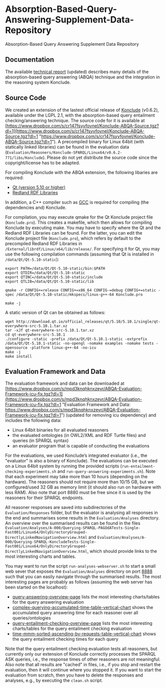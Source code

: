 # Absorption-Based-Query-Answering-Supplement-Data-Repository
Absorption-Based Query Answering Supplement Data Repository

## Documentation

The available [technical report](https://www.dropbox.com/s/yx6d6c2dxk20p3g/ABQA-Technical-Report-R2.pdf?dl=1 "Updated Technical Report") (updated) describes many details of the absorption-based query answering (ABQA) technique and the integration in the reasoning system Konclude.

## Source Code

We created an extension of the lastest official release of [Konclude](http://konclude.com "Konclude: http://konclude.com") (v0.6.2), available under the LGPL 2.1, with the absorption-based query entailment checking/answering technique. The source code for it is available at [https://www.dropbox.com/s/cr147fsyvfovnel/Konclude-ABQA-Source.tgz?dl=1](https://www.dropbox.com/s/cr147fsyvfovnel/Konclude-ABQA-Source.tgz?dl=1 "https://www.dropbox.com/s/cr147fsyvfovnel/Konclude-ABQA-Source.tgz?dl=1"). A precompiled binary for Linux 64bit (with statically linked libraries) can be found in the evaluation data (`Evaluation/Reasoners/Konclude-SPARQL/Linux64/v0.6.2-771/libs/Konclude`). Please do not yet distribute the source code since the copyright/license has to be adapted.

For compiling Konclude with the ABQA extension, the following libaries are required:
* [Qt (version 5.10 or higher)](https://www.qt.io/ "Qt: https://www.qt.io/")
* [Redland RDF Libraries](http://librdf.org/ "Redland RDF Libaries: http://librdf.org/")

In addition, a C++ compiler such as [GCC](https://gcc.gnu.org/ "GNU Compiler Collection: https://gcc.gnu.org/") is required for compiling (the dependencies and) Konclude.

For compilation, you may execute qmake for the Qt Konclude project file (`Konclude.pro`). This creates a makefile, which then allows for compiling Konclude by executing make. You may have to specify where the Qt and the Redland RDF Libraries can be found. For the latter, you can edit the Konclude project file (`Konclude.pro`), which refers by default to the precompiled Redland RDF Libraries in `/External/librdf/Linux/x64/lib/release/`. For specifying it for Qt, you may use the following compilation commands (assuming that Qt is installed in `/data/Qt/Qt-5.10-static`):
```
export PATH=/data/Qt/Qt-5.10-static/bin:$PATH
export QTDIR=/data/Qt/Qt-5.10-static
export QTINC=/data/Qt/Qt-5.10-static/include
export QTLIB=/data/Qt/Qt-5.10-static/lib

qmake -r CONFIG+=release CONFIG+=x86_64 CONFIG-=debug CONFIG+=static -spec /data/Qt/Qt-5.10-static/mkspecs/linux-g++-64 Konclude.pro

make -j
```

A static version of Qt can be obtained as follows:
```
wget http://download.qt.io/official_releases/qt/5.10/5.10.1/single/qt-everywhere-src-5.10.1.tar.xz
tar -xJf qt-everywhere-src-5.10.1.tar.xz
cd qt-everywhere-src-5.10.1
./configure -static -prefix /data/Qt/Qt-5.10.1-static -extprefix /data/Qt/Qt-5.10.1-static -no-opengl -nomake examples -nomake tests -opensource -platform linux-g++-64 -no-icu
make -j
make install
```

## Evaluation Framework and Data

The evaluation framework and data can be downloaded at [https://www.dropbox.com/s/mpd3knqhknxzeyr/ABQA-Evaluation-Framework-icu-fix.tgz?dl=1](https://www.dropbox.com/s/mpd3knqhknxzeyr/ABQA-Evaluation-Framework-icu-fix.tgz?dl=1 "Evaluation Framework and Data: https://www.dropbox.com/s/mpd3knqhknxzeyr/ABQA-Evaluation-Framework-icu-fix.tgz?dl=1") (updated for removing icu dependency) and includes the following data:
* Linux 64bit binaries for all evaluated reasoners
* the evaluated ontologies (in OWL2/XML and RDF Turtle files) and queries (in SPARQL syntax)
* an evaluator program that is capable of conducting the evaluations

For the evaluations, we used Konclude’s integrated evaluator (i.e., the "evaluator" is also a binary of Konclude). The evaluations can be executed on a Linux 64bit system by running the provided scripts (`run-entailment-checking-experiments.sh` and `run-query-answering-experiments.sh`). Note that each experiment may take more than 10 hours (depending on the hardware). The reasoners should not require more than 10/15 GB, but we configured/used 32 GB as memory limit (it should also run on hardware with less RAM). Also note that port 8880 must be free since it is used by the reasoners for their SPARQL endpoints. 

All reasoner responses are saved into subdirectories of the `Evaluation/Responses` folder, but the evaluator is analysing all responses in the end and summarises some results in the `Evaluation/Analyses` directory. An overview over the summarised results can be found in the files `Evaluation/Analyses/A-000/Querying-SPARQL-PAGOdATests-Single-Fast001/Linux64/OnlyDirectoryGrouped-DirectlyLinkedNavigationOverview.html`
and `Evaluation/Analyses/A-000/Querying-SPARQL-KoncludeTests-Single-Fast001/Linux64/OnlyDirectoryGrouped-DirectlyLinkedNavigationOverview.html`, which should provide links to the most interesting charts and tables.

You may want to run the script `run-analyses-webserver.sh` to start a small web sever that exposes the `Evaluation/Analyses` directory on port [8888](http://localhost:8888 "http://localhost:8888") such that you can easily navigate through the summarised results.
The most interesting pages are probably as follows (assuming the web server has been started on the localhost):
* [query-answering-overview-page](http://localhost:8888/A-000/Querying-SPARQL-PAGOdATests-Single-Fast001/Linux64/OnlyDirectoryGrouped-DirectlyLinkedNavigationOverview.html) lists the most interesting charts/tables for the query answering evaluation
* [complex-querying-accumulated-time-table-vertical-chart](http://localhost:8888/A-000/Querying-SPARQL-PAGOdATests-Single-Fast001/Linux64/AccumulatedTimeComparison/DirectoryGrouped/Q-000/complex-querying-accumulated-time-table-vertical-chart.html) shows the accumulated query answering time for each reasoner over all queries/ontologies
* [query-entailment-checking-overview-page](http://localhost:8888/A-000/Querying-SPARQL-KoncludeTests-Single-Fast001/Linux64/OnlyDirectoryGrouped-DirectlyLinkedNavigationOverview.html) lists the most interesting charts/tables for the query entailment checking evaluation
* [time-mmm-sorted-ascending-by-requests-table-vertical-chart](http://localhost:8888/A-000/Querying-SPARQL-KoncludeTests-Single-Fast001/Linux64/ComplexQueryingTimeComparison/DirectoryGrouped/Q-000/Queries/SPARQL/KoncludeTestQueries/SpecialSelections/AbsorptionBasedQueryAnswering/KoncludeTestQueries/EntailmentTestingOntologies/time-mmm-sorted-ascending-by-Requests-table-vertical-chart.html) shows the query entailment checking times for each query

Note that the query entailment checking evaluation tests all reasoners, but currently only our extension of Konclude correctly processes the SPARQL ASK queries, i.e., the response times of other reasoners are not meaningful. Also note that all results are "cached" in files, i.e., if you stop and restart the evaluation, then it will continue where you stopped it. If you want to start the evaluation from scratch, then you have to delete the responses and analyses, e.g., by executing the `clean.sh` script.
